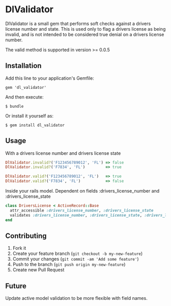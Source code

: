 # DlValidator

DlValidator is a small gem that performs soft checks against a drivers license number and state. This is used only to flag a drivers license as being invalid, and is not intended to be considered true denial on a drivers license number.

The valid method is supported in version >= 0.0.5

## Installation

Add this line to your application's Gemfile:

    gem 'dl_validator'

And then execute:

    $ bundle

Or install it yourself as:

    $ gem install dl_validator

## Usage

With a drivers license number and drivers license state

```ruby
DlValidator.invalid?('F123456789012', 'FL') => false
DlValidator.invalid?('F7834', 'FL')         => true

DlValidator.valid?('F123456789012', 'FL')   => true
DlValidator.valid?('F7834', 'FL')           => false
```

Inside your rails model. Dependent on fields :drivers_license_number and :drivers_license_state
```ruby
class DriversLicense < ActiveRecord::Base
  attr_accessible :drivers_license_number, :drivers_license_state
  validates :drivers_license_number, :drivers_license_state, :drivers_license_invalid => true
end
```


## Contributing

1. Fork it
2. Create your feature branch (`git checkout -b my-new-feature`)
3. Commit your changes (`git commit -am 'Add some feature'`)
4. Push to the branch (`git push origin my-new-feature`)
5. Create new Pull Request

## Future

Update active model validation to be more flexible with field names.
